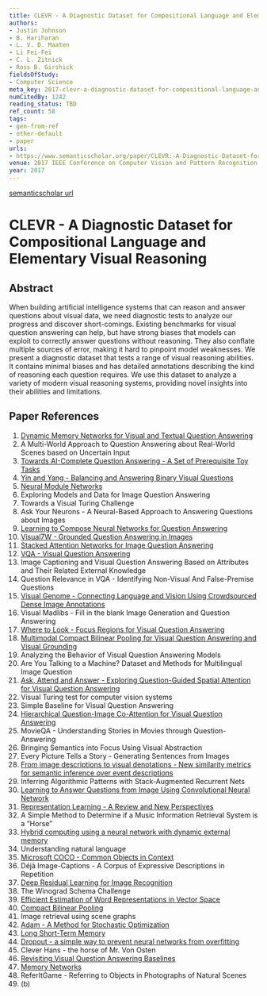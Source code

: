```yaml
---
title: CLEVR - A Diagnostic Dataset for Compositional Language and Elementary Visual Reasoning
authors:
- Justin Johnson
- B. Hariharan
- L. V. D. Maaten
- Li Fei-Fei
- C. L. Zitnick
- Ross B. Girshick
fieldsOfStudy:
- Computer Science
meta_key: 2017-clevr-a-diagnostic-dataset-for-compositional-language-and-elementary-visual-reasoning
numCitedBy: 1242
reading_status: TBD
ref_count: 58
tags:
- gen-from-ref
- other-default
- paper
urls:
- https://www.semanticscholar.org/paper/CLEVR:-A-Diagnostic-Dataset-for-Compositional-and-Johnson-Hariharan/03eb382e04cca8cca743f7799070869954f1402a?sort=total-citations
venue: 2017 IEEE Conference on Computer Vision and Pattern Recognition (CVPR)
year: 2017
---
```


[semanticscholar url](https://www.semanticscholar.org/paper/CLEVR:-A-Diagnostic-Dataset-for-Compositional-and-Johnson-Hariharan/03eb382e04cca8cca743f7799070869954f1402a?sort=total-citations)

# CLEVR - A Diagnostic Dataset for Compositional Language and Elementary Visual Reasoning

## Abstract

When building artificial intelligence systems that can reason and answer questions about visual data, we need diagnostic tests to analyze our progress and discover short-comings. Existing benchmarks for visual question answering can help, but have strong biases that models can exploit to correctly answer questions without reasoning. They also conflate multiple sources of error, making it hard to pinpoint model weaknesses. We present a diagnostic dataset that tests a range of visual reasoning abilities. It contains minimal biases and has detailed annotations describing the kind of reasoning each question requires. We use this dataset to analyze a variety of modern visual reasoning systems, providing novel insights into their abilities and limitations.

## Paper References

1. [Dynamic Memory Networks for Visual and Textual Question Answering](2016-dynamic-memory-networks-for-visual-and-textual-question-answering)
2. A Multi-World Approach to Question Answering about Real-World Scenes based on Uncertain Input
3. [Towards AI-Complete Question Answering - A Set of Prerequisite Toy Tasks](2016-towards-ai-complete-question-answering-a-set-of-prerequisite-toy-tasks)
4. [Yin and Yang - Balancing and Answering Binary Visual Questions](2016-yin-and-yang-balancing-and-answering-binary-visual-questions)
5. [Neural Module Networks](2016-neural-module-networks)
6. Exploring Models and Data for Image Question Answering
7. Towards a Visual Turing Challenge
8. Ask Your Neurons - A Neural-Based Approach to Answering Questions about Images
9. [Learning to Compose Neural Networks for Question Answering](2016-learning-to-compose-neural-networks-for-question-answering)
10. [Visual7W - Grounded Question Answering in Images](2016-visual7w-grounded-question-answering-in-images)
11. [Stacked Attention Networks for Image Question Answering](2016-stacked-attention-networks-for-image-question-answering)
12. [VQA - Visual Question Answering](2015-vqa-visual-question-answering)
13. Image Captioning and Visual Question Answering Based on Attributes and Their Related External Knowledge
14. Question Relevance in VQA - Identifying Non-Visual And False-Premise Questions
15. [Visual Genome - Connecting Language and Vision Using Crowdsourced Dense Image Annotations](2016-visual-genome-connecting-language-and-vision-using-crowdsourced-dense-image-annotations)
16. Visual Madlibs - Fill in the blank Image Generation and Question Answering
17. [Where to Look - Focus Regions for Visual Question Answering](2016-where-to-look-focus-regions-for-visual-question-answering)
18. [Multimodal Compact Bilinear Pooling for Visual Question Answering and Visual Grounding](2016-multimodal-compact-bilinear-pooling-for-visual-question-answering-and-visual-grounding)
19. Analyzing the Behavior of Visual Question Answering Models
20. Are You Talking to a Machine? Dataset and Methods for Multilingual Image Question
21. [Ask, Attend and Answer - Exploring Question-Guided Spatial Attention for Visual Question Answering](2016-ask-attend-and-answer-exploring-question-guided-spatial-attention-for-visual-question-answering)
22. Visual Turing test for computer vision systems
23. Simple Baseline for Visual Question Answering
24. [Hierarchical Question-Image Co-Attention for Visual Question Answering](2016-hierarchical-question-image-co-attention-for-visual-question-answering)
25. MovieQA - Understanding Stories in Movies through Question-Answering
26. Bringing Semantics into Focus Using Visual Abstraction
27. Every Picture Tells a Story - Generating Sentences from Images
28. [From image descriptions to visual denotations - New similarity metrics for semantic inference over event descriptions](2014-from-image-descriptions-to-visual-denotations-new-similarity-metrics-for-semantic-inference-over-event-descriptions)
29. Inferring Algorithmic Patterns with Stack-Augmented Recurrent Nets
30. [Learning to Answer Questions from Image Using Convolutional Neural Network](2016-learning-to-answer-questions-from-image-using-convolutional-neural-network)
31. [Representation Learning - A Review and New Perspectives](2013-representation-learning-a-review-and-new-perspectives)
32. A Simple Method to Determine if a Music Information Retrieval System is a “Horse”
33. [Hybrid computing using a neural network with dynamic external memory](2016-hybrid-computing-using-a-neural-network-with-dynamic-external-memory)
34. Understanding natural language
35. [Microsoft COCO - Common Objects in Context](2014-microsoft-coco-common-objects-in-context)
36. Déjà Image-Captions - A Corpus of Expressive Descriptions in Repetition
37. [Deep Residual Learning for Image Recognition](2015-resnet.md)
38. The Winograd Schema Challenge
39. [Efficient Estimation of Word Representations in Vector Space](2013-efficient-estimation-of-word-representations-in-vector-space)
40. [Compact Bilinear Pooling](2016-compact-bilinear-pooling)
41. Image retrieval using scene graphs
42. [Adam - A Method for Stochastic Optimization](2015-adam-a-method-for-stochastic-optimization)
43. [Long Short-Term Memory](1997-long-short-term-memory)
44. [Dropout - a simple way to prevent neural networks from overfitting](2014-dropout-a-simple-way-to-prevent-neural-networks-from-overfitting)
45. Clever Hans - the horse of Mr. Von Osten
46. [Revisiting Visual Question Answering Baselines](2016-revisiting-visual-question-answering-baselines)
47. [Memory Networks](2015-memory-networks)
48. ReferItGame - Referring to Objects in Photographs of Natural Scenes
49. (b)
